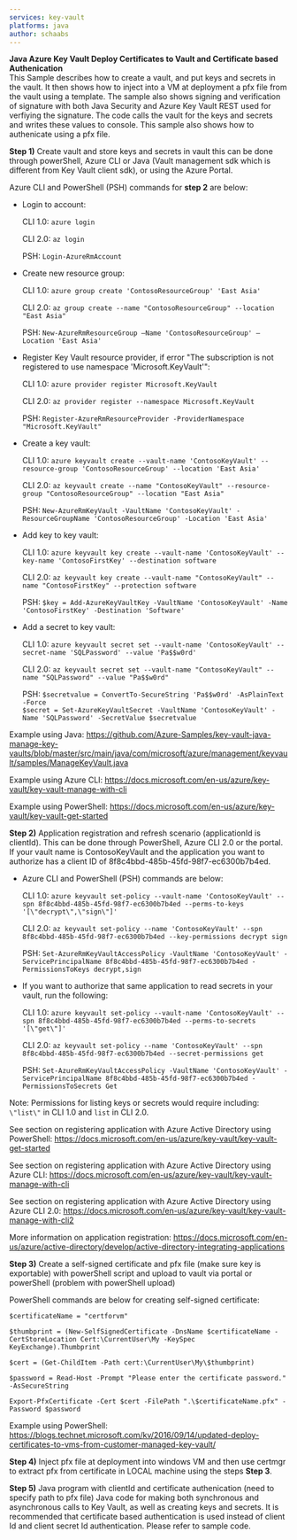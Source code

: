 ```yaml
---
services: key-vault
platforms: java
author: schaabs
---
```


**Java Azure Key Vault Deploy Certificates to Vault and Certificate based Authenication**  
This Sample describes how to create a vault, and put keys and secrets in the vault. It then shows how to inject into a VM at deployment a pfx file from the vault using a template. The sample also shows signing and verification of signature with both Java Security and Azure Key Vault REST used for verfiying the signature. The code calls the vault for the keys and secrets and writes these values to console. This sample also shows how to authenicate using a pfx file.

**Step 1)**
Create vault and store keys and secrets in vault this can be done through powerShell, Azure CLI or Java (Vault management sdk which is different from Key Vault client sdk), or using the Azure Portal.

Azure CLI and PowerShell (PSH) commands for **step 2** are below:

* Login to account: 

    CLI 1.0: ```azure login```

    CLI 2.0: ```az login```

    PSH: ```Login-AzureRmAccount```

* Create new resource group:

    CLI 1.0: ```azure group create 'ContosoResourceGroup' 'East Asia'```

    CLI 2.0: ```az group create --name "ContosoResourceGroup" --location "East Asia"```

    PSH: ```New-AzureRmResourceGroup –Name 'ContosoResourceGroup' –Location 'East Asia'```

* Register Key Vault resource provider, if error "The subscription is not registered to use namespace 'Microsoft.KeyVault'":

    CLI 1.0: ```azure provider register Microsoft.KeyVault```

    CLI 2.0: ```az provider register --namespace Microsoft.KeyVault```

    PSH: ```Register-AzureRmResourceProvider -ProviderNamespace "Microsoft.KeyVault"```

* Create a key vault:

    CLI 1.0: ```azure keyvault create --vault-name 'ContosoKeyVault' --resource-group 'ContosoResourceGroup' --location 'East Asia'```

    CLI 2.0: ```az keyvault create --name "ContosoKeyVault" --resource-group "ContosoResourceGroup" --location "East Asia"```

    PSH: ```New-AzureRmKeyVault -VaultName 'ContosoKeyVault' -ResourceGroupName 'ContosoResourceGroup' -Location 'East Asia'```

* Add key to key vault:

    CLI 1.0: ```azure keyvault key create --vault-name 'ContosoKeyVault' --key-name 'ContosoFirstKey' --destination software```

    CLI 2.0: ```az keyvault key create --vault-name "ContosoKeyVault" --name "ContosoFirstKey" --protection software```

    PSH: ```$key = Add-AzureKeyVaultKey -VaultName 'ContosoKeyVault' -Name 'ContosoFirstKey' -Destination 'Software'```

* Add a secret to key vault:

    CLI 1.0: ```azure keyvault secret set --vault-name 'ContosoKeyVault' --secret-name 'SQLPassword' --value 'Pa$$w0rd'```

    CLI 2.0: ```az keyvault secret set --vault-name "ContosoKeyVault" --name "SQLPassword" --value "Pa$$w0rd"```

    PSH: ```$secretvalue = ConvertTo-SecureString 'Pa$$w0rd' -AsPlainText -Force```    
         ```$secret = Set-AzureKeyVaultSecret -VaultName 'ContosoKeyVault' -Name 'SQLPassword' -SecretValue $secretvalue```

Example using Java:
<https://github.com/Azure-Samples/key-vault-java-manage-key-vaults/blob/master/src/main/java/com/microsoft/azure/management/keyvault/samples/ManageKeyVault.java>

Example using Azure CLI:
<https://docs.microsoft.com/en-us/azure/key-vault/key-vault-manage-with-cli>

Example using PowerShell:
<https://docs.microsoft.com/en-us/azure/key-vault/key-vault-get-started>


**Step 2)**
Application registration and refresh scenario (applicationId is clientId). This can be done through PowerShell, Azure CLI 2.0 or the portal. If your vault name is ContosoKeyVault and the application you want to authorize has a client ID of 8f8c4bbd-485b-45fd-98f7-ec6300b7b4ed.

* Azure CLI and PowerShell (PSH) commands are below:

    CLI 1.0: ```azure keyvault set-policy --vault-name 'ContosoKeyVault' --spn 8f8c4bbd-485b-45fd-98f7-ec6300b7b4ed --perms-to-keys '[\"decrypt\",\"sign\"]'```

    CLI 2.0: ```az keyvault set-policy --name 'ContosoKeyVault' --spn 8f8c4bbd-485b-45fd-98f7-ec6300b7b4ed --key-permissions decrypt sign```

    PSH: ```Set-AzureRmKeyVaultAccessPolicy -VaultName 'ContosoKeyVault' -ServicePrincipalName 8f8c4bbd-485b-45fd-98f7-ec6300b7b4ed -PermissionsToKeys decrypt,sign```

* If you want to authorize that same application to read secrets in your vault, run the following:

    CLI 1.0: ```azure keyvault set-policy --vault-name 'ContosoKeyVault' --spn 8f8c4bbd-485b-45fd-98f7-ec6300b7b4ed --perms-to-secrets '[\"get\"]'```

    CLI 2.0: ```az keyvault set-policy --name 'ContosoKeyVault' --spn 8f8c4bbd-485b-45fd-98f7-ec6300b7b4ed --secret-permissions get```

    PSH: ```Set-AzureRmKeyVaultAccessPolicy -VaultName 'ContosoKeyVault' -ServicePrincipalName 8f8c4bbd-485b-45fd-98f7-ec6300b7b4ed -PermissionsToSecrets Get```

Note: Permissions for listing keys or secrets would require including: ```\"list\"``` in CLI 1.0 and ``` list ``` in CLI 2.0. 

See section on registering application with Azure Active Directory using PowerShell:
<https://docs.microsoft.com/en-us/azure/key-vault/key-vault-get-started>

See section on registering application with Azure Active Directory using Azure CLI:
<https://docs.microsoft.com/en-us/azure/key-vault/key-vault-manage-with-cli>

See section on registering application with Azure Active Directory using Azure CLI 2.0:
<https://docs.microsoft.com/en-us/azure/key-vault/key-vault-manage-with-cli2>

More information on application registration:
<https://docs.microsoft.com/en-us/azure/active-directory/develop/active-directory-integrating-applications>

**Step 3)**
Create a self-signed certificate and pfx file (make sure key is exportable) with powerShell script and upload to vault via portal or powerShell (problem with powerShell upload)

PowerShell commands are below for creating self-signed certificate:

```$certificateName = "certforvm"```

```$thumbprint = (New-SelfSignedCertificate -DnsName $certificateName -CertStoreLocation Cert:\CurrentUser\My -KeySpec KeyExchange).Thumbprint```

```$cert = (Get-ChildItem -Path cert:\CurrentUser\My\$thumbprint)```

```$password = Read-Host -Prompt "Please enter the certificate password." -AsSecureString```

```Export-PfxCertificate -Cert $cert -FilePath ".\$certificateName.pfx" -Password $password```

Example using PowerShell:
<https://blogs.technet.microsoft.com/kv/2016/09/14/updated-deploy-certificates-to-vms-from-customer-managed-key-vault/>

**Step 4)**
Inject pfx file at deployment into windows VM and then use certmgr to extract pfx from certificate in LOCAL machine using the steps **Step 3**.

**Step 5)**
Java program with clientId and certificate authenication (need to specify path to pfx file)
Java code for making both synchronous and asynchronous calls to Key Vault, as well as creating keys and secrets. It is recommended that certificate based authentication is used instead of client Id and client secret Id authentication. Please refer to sample code.


